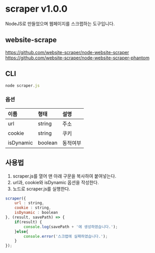 # scraper v1.0.0
NodeJS로 만들었으며 웹페이지를 스크랩하는 도구입니다.

## website-scrape
<https://github.com/website-scraper/node-website-scraper>
<https://github.com/website-scraper/node-website-scraper-phantom>

## CLI
````javascript
node scraper.js
````

### 옵션

이름 | 형태 | 설명
| :-- | :-- | :-- |
url | string | 주소
cookie | string | 쿠키
isDynamic | boolean | 동적여부

## 사용법
1. scraper.js를 열어 맨 아래 구문을 복사하여 붙여넣는다.
2. url과, cookie와 isDynamic 옵션을 작성한다.
3. 노드로 scraper.js를 실행한다.

````javascript
scraper({
	url : string,
	cookie : string,
	isDynamic : boolean
}, (result, savePath) => {
	if(result) {
		console.log(savePath + '에 생성하였습니다.');
	}else{
		console.error('스크랩에 실패하였습니다.');
	}
});
````